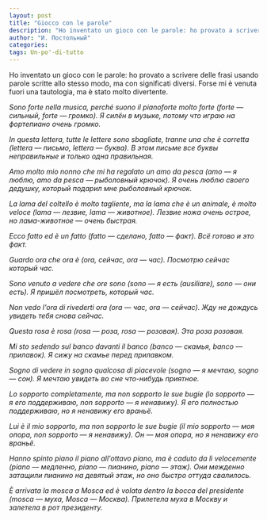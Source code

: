 ```yaml
---
layout: post
title: "Giocco con le parole"
description: "Ho inventato un gioco con le parole: ho provato a scrivere delle frasi usando parole scritte allo stesso modo, ma con significati diversi. Forse mi è venuta fuori una tautologia, ma è stato molto divertente."
author: "И. Постольный"
categories:
tags: Un-po'-di-tutto
---
```


Ho inventato un gioco con le parole: ho provato a scrivere delle frasi usando parole scritte allo stesso modo, ma con significati diversi. Forse mi è venuta fuori una tautologia, ma è stato molto divertente.

_Sono forte nella musica, perché suono il pianoforte molto forte (forte — сильный, forte — громко). Я силён в музыке, потому что играю на фортепиано очень громко._

_In questa lettera, tutte le lettere sono sbagliate, tranne una che è corretta (lettera — письмо, lettera — буква). В этом письме все буквы неправильные и только одна правильная._

_Amo molto mio nonno che mi ha regalato un amo da pesca (amo — я люблю, amo da pesca — рыболовный крючок). Я очень люблю своего дедушку, который подарил мне рыболовный крючок._

_La lama del coltello è molto tagliente, ma la lama che è un animale, è molto veloce (lama — лезвие, lama — животное). Лезвие ножа очень острое, но лама-животное — очень быстрая._

_Ecco fatto ed è un fatto (fatto — сделано, fatto — факт). Всё готово и это факт._

_Guardo ora che ora è (ora, сейчас, ora — час). Посмотрю сейчас который час._

_Sono venuto a vedere che ore sono (sono — я есть (ausiliare), sono — они есть). Я пришёл посмотреть, который час._

_Non vedo l'ora di rivederti ora (ora — час, ora — сейчас). Жду не дождусь увидеть тебя снова сейчас._

_Questa rosa è rosa (rosa — роза, rosa — розовая). Эта роза розовая._

_Mi sto sedendo sul banco davanti il banco (banco — скамья, banco — прилавок). Я сижу на скамье перед прилавком._

_Sogno di vedere in sogno qualcosa di piacevole (sogno — я мечтаю, sogno — сон). Я мечтаю увидеть во сне что-нибудь приятное._

_Lo sopporto completamente, ma non sopporto le sue bugie (lo sopporto — я его поддерживаю, non sopporto — я ненавижу). Я его полностью поддерживаю, но я ненавижу его враньё._

_Lui è il mio sopporto, ma non sopporto le sue bugie (il mio sopporto — моя опора, non sopporto — я ненавижу). Он — моя опора, но я ненавижу его враньё._

_Hanno spinto piano il piano all'ottavo piano, ma è caduto da lì velocemente (piano — медленно, piano — пианино, piano — этаж). Они межденно затащили пианино на девятый этаж, но оно быстро оттуда свалилось._

_È arrivata la mosca a Mosca ed è volata dentro la bocca del presidente (mosca — муха, Mosca — Москва). Прилетела муха в Москву и залетела в рот президенту._